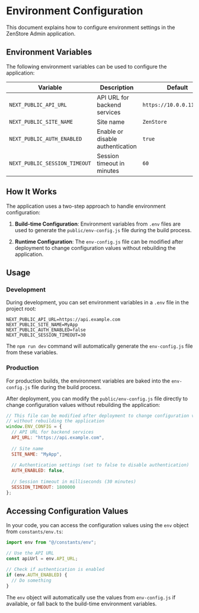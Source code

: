 # Environment Configuration

This document explains how to configure environment settings in the ZenStore Admin application.

## Environment Variables

The following environment variables can be used to configure the application:

| Variable | Description | Default |
|----------|-------------|---------|
| `NEXT_PUBLIC_API_URL` | API URL for backend services | `https://10.0.0.11:44368` |
| `NEXT_PUBLIC_SITE_NAME` | Site name | `ZenStore` |
| `NEXT_PUBLIC_AUTH_ENABLED` | Enable or disable authentication | `true` |
| `NEXT_PUBLIC_SESSION_TIMEOUT` | Session timeout in minutes | `60` |

## How It Works

The application uses a two-step approach to handle environment configuration:

1. **Build-time Configuration**: Environment variables from `.env` files are used to generate the `public/env-config.js` file during the build process.

2. **Runtime Configuration**: The `env-config.js` file can be modified after deployment to change configuration values without rebuilding the application.

## Usage

### Development

During development, you can set environment variables in a `.env` file in the project root:

```
NEXT_PUBLIC_API_URL=https://api.example.com
NEXT_PUBLIC_SITE_NAME=MyApp
NEXT_PUBLIC_AUTH_ENABLED=false
NEXT_PUBLIC_SESSION_TIMEOUT=30
```

The `npm run dev` command will automatically generate the `env-config.js` file from these variables.

### Production

For production builds, the environment variables are baked into the `env-config.js` file during the build process.

After deployment, you can modify the `public/env-config.js` file directly to change configuration values without rebuilding the application:

```javascript
// This file can be modified after deployment to change configuration values
// without rebuilding the application
window.ENV_CONFIG = {
  // API URL for backend services
  API_URL: "https://api.example.com",
  
  // Site name
  SITE_NAME: "MyApp",
  
  // Authentication settings (set to false to disable authentication)
  AUTH_ENABLED: false,
  
  // Session timeout in milliseconds (30 minutes)
  SESSION_TIMEOUT: 1800000
};
```

## Accessing Configuration Values

In your code, you can access the configuration values using the `env` object from `constants/env.ts`:

```typescript
import env from "@/constants/env";

// Use the API URL
const apiUrl = env.API_URL;

// Check if authentication is enabled
if (env.AUTH_ENABLED) {
  // Do something
}
```

The `env` object will automatically use the values from `env-config.js` if available, or fall back to the build-time environment variables.
